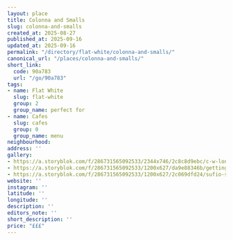 ```yaml
---
layout: place
title: Colonna and Smalls
slug: colonna-and-smalls
created_at: 2025-08-27
published_at: 2025-09-16
updated_at: 2025-09-16
permalink: "/directory/flat-white/colonna-and-smalls/"
canonical_url: "/places/colonna-and-smalls/"
short_link:
  code: 90a783
  url: "/go/90a783"
tags:
- name: Flat White
  slug: flat-white
  group: 2
  group_name: perfect for
- name: Cafes
  slug: cafes
  group: 0
  group_name: menu
neighbourhood:
address: ''
gallery:
- https://a.storyblok.com/f/286731565092533/2344x746/2c8c8d9ebc/c-w-london.png
- https://a.storyblok.com/f/286731565092533/1200x627/da9e88346b/getting-started.jpg
- https://a.storyblok.com/f/286731565092533/1200x627/2c069dfd24/sufio-sessions-berlin.jpg
website: ''
instagram: ''
latitude: ''
longitude: ''
description: ''
editors_note: ''
short_description: ''
price: "£££"
---
```

